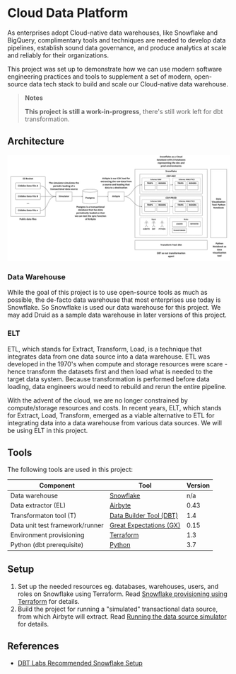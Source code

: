 # Cloud Data Platform

As enterprises adopt Cloud-native data warehouses, like Snowflake and BigQuery, complimentary tools and techniques are needed to develop data pipelines, establish sound data governance, and produce analytics at scale and reliably for their organizations.

This project was set up to demonstrate how we can use modern software engineering practices and tools to supplement a set of modern, open-source data tech stack to build and scale our Cloud-native data warehouse.

> **Notes**
> 
> **This project is still a work-in-progress**, there's still work left for dbt transformation.

## Architecture

![Project Architecture](images/cdp-architecture.jpg)

### Data Warehouse

While the goal of this project is to use open-source tools as much as possible, the de-facto data warehouse that most enterprises use today is Snowflake. So Snowflake is used our data warehouse for this project. We may add Druid as a sample data warehouse in later versions of this project.

### ELT

ETL, which stands for Extract, Transform, Load, is a technique that integrates data from one data source into a data warehouse. ETL was developed in the 1970's when compute and storage resources were scare - hence transform the datasets first and then load what is needed to the target data system. Because transformation is performed before data loading, data engineers would need to rebuild and rerun the entire pipeline.

With the advent of the cloud, we are no longer constrained by compute/storage resources and costs. In recent years, ELT, which stands for Extract, Load, Transform, emerged as a viable alternative to ETL for integrating data into a data warehouse from various data sources. We will be using ELT in this project.

## Tools

The following tools are used in this project:

| Component                       | Tool                                                                                | Version |
|---------------------------------|-------------------------------------------------------------------------------------|---------|
| Data warehouse                  | [Snowflake ](https://snowflake.com)                                                 | n/a     |
| Data extractor (EL)             | [Airbyte](https://github.com/airbytehq/airbyte)                                     | 0.43    |
| Transformaton tool (T)          | [Data Builder Tool (DBT)](https://github.com/dbt-labs/dbt-core)                     | 1.4     |
| Data unit test framework/runner | [Great Expectations (GX)](https://github.com/great-expectations/great_expectations) | 0.15    |
| Environment provisioning        | [Terraform](https://github.com/hashicorp/terraform)                                 | 1.3     |
| Python (dbt prerequisite)       | [Python](https://www.python.org/)                                                   | 3.7     |

## Setup

1. Set up the needed resources eg. databases, warehouses, users, and roles on Snowflake using Terraform. Read [Snowflake provisioning using Terraform](snowflake) for details.
2. Build the project for running a "simulated" transactional data source, from which Airbyte will extract. Read [Running the data source simulator](simulator) for details.

## References

* [DBT Labs Recommended Snowflake Setup](https://www.getdbt.com/blog/how-we-configure-snowflake/)
